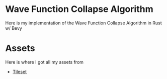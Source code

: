 # Wave Function Collapse Algorithm

Here is my implementation of the Wave Function Collapse Algorithm in Rust w/ Bevy

# Assets
Here is where I got all my assets from 
- [Tileset](https://pixel-poem.itch.io/dungeon-assetpuck)
